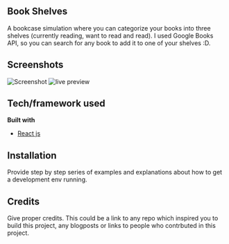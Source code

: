 ## Book Shelves
A bookcase simulation where you can categorize your books into three shelves (currently reading, want to read and read). I used Google Books API, so you can search for any book to add it to one of your shelves :D.
 
## Screenshots
![Screenshot](https://i.ibb.co/8ckzKCr/bookcase.png) ![live preview](https://media.giphy.com/media/1qfKUr28JoocW3XDOf/giphy.gif)

## Tech/framework used
<b>Built with</b>
- [React js](https://reactjs.org/)

## Installation
Provide step by step series of examples and explanations about how to get a development env running.

## Credits
Give proper credits. This could be a link to any repo which inspired you to build this project, any blogposts or links to people who contrbuted in this project. 
